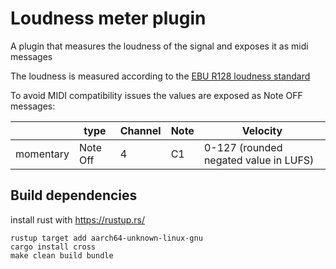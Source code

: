 # Loudness meter plugin

A plugin that measures the loudness of the signal and exposes it as midi messages

The loudness is measured according to the [EBU R128 loudness standard](https://tech.ebu.ch/docs/tech/tech3341.pdf)

To avoid MIDI compatibility issues the values are exposed as Note OFF messages: 

|            | type     | Channel | Note | Velocity                               |
|------------|----------|---------|------|----------------------------------------|
| momentary  | Note Off | 4       | C1   | 0-127 (rounded negated value in LUFS)  |


## Build dependencies

install rust with https://rustup.rs/

```
rustup target add aarch64-unknown-linux-gnu
cargo install cross
make clean build bundle
```
